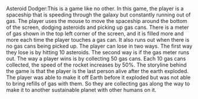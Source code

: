 Asteroid Dodger:This is a game like no other. In this game, the player is a spaceship that is speeding through the galaxy but constantly running out of gas. The player uses the mouse to move the spaceship around the bottom of the screen, dodging asteroids and picking up gas cans. There is a meter of gas shown in the top left corner of the screen, and it is filled more and more each time the player touches a gas can. It also runs out when there is no gas cans being picked up. The player can lose in two ways. The first way they lose is by hitting 10 asteroids. The second way is if the gas meter runs out. The way a player wins is by collecting 50 gas cans. Each 10 gas cans collected, the speed of the rocket increases by 50%. The storyline behind the game is that the player is the last person alive after the earth exploded. The player was able to make it off Earth before it exploded but was not able to bring refills of gas with them. So they are collecting gas along the way to make it to another sustainable planet with other humans on it.